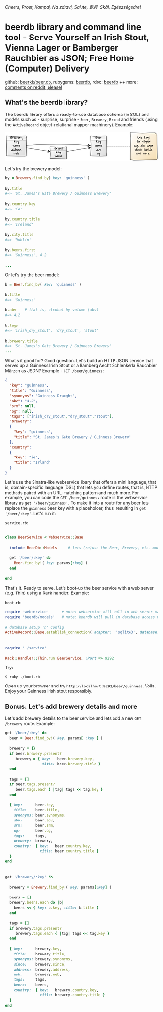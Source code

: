 _Cheers, Prost, Kampai, Na zdravi, Salute, 乾杯, Skål, Egészségedre!_


# beerdb library and command line tool - Serve Yourself an Irish Stout, Vienna Lager or Bamberger Rauchbier as JSON; Free Home (Computer) Delivery


github: [beerkit/beer.db](https://github.com/beerkit/beer.db),
rubygems: [beerdb](https://rubygems.org/gems/beerdb),
rdoc: [beerdb](http://rubydoc.info/gems/beerdb)  ++
more: [comments on reddit, please!](https://www.reddit.com/r/ruby/comments/7lrrdk/day_23_ruby_advent_calendar_2017_beerdb_serve/)


## What's the beerdb library?

The beerdb library offers a ready-to-use database schema (in SQL) 
and models such as - surprise, surprise -
`Beer`, `Brewery`, `Brand` 
and friends (using the `ActiveRecord` object-relational mapper machinery). Example:

![](i/beerdb-models.png)


Let's try the brewery model: 

``` ruby
by = Brewery.find_by( key: 'guinness' )

by.title
#=> 'St. James's Gate Brewery / Guinness Brewery'

by.country.key
#=> 'ie'

by.country.title
#=> 'Ireland'

by.city.title
#=> 'Dublin'

by.beers.first
#=> 'Guinness', 4.2

...
```

Or let's try the beer model:


``` ruby
b = Beer.find_by( key: 'guinness' )

b.title
#=> 'Guinness'

b.abv    # that is, alcohol by volume (abv)
#=> 4.2

b.tags
#=> 'irish_dry_stout', 'dry_stout', 'stout'

b.brewery.title
#=> 'St. James's Gate Brewery / Guinness Brewery'
...
```

What's it good for? Good question. Let's build an HTTP JSON service
that serves up a Guinness Irish Stout
or a Bamberg Aecht Schlenkerla Rauchbier Märzen as JSON? 
Example - `GET /beer/guinness`:

``` json
{
  "key": "guinness",
  "title": "Guinness",
  "synonyms": "Guinness Draught",
  "abv": "4.2",
  "srm": null,
  "og": null,
  "tags": ["irish_dry_stout","dry_stout","stout"],
  "brewery":
  {
    "key": "guinness",
    "title": "St. James's Gate Brewery / Guinness Brewery"
  },
  "country":
  {
    "key": "ie",
    "title": "Irland"
  }
}
```

Let's use the Sinatra-like webservice libary that offers a mini language, 
that is, domain-specific language (DSL)
that lets you define routes, that is, HTTP methods paired with an URL-matching pattern
and much more.
For example, you can code the `GET /beer/guinness` route in
the webservice library as `get '/beer/guinness'`. 
To make it into a route for any beer lets replace the `guinness` beer key
with a placeholder, thus, resulting in `get '/beer/:key'`. Let's run it:

`service.rb`:

``` ruby

class BeerService < Webservice::Base

  include BeerDb::Models     # lets (re)use the Beer, Brewery, etc. models

  get '/beer/:key' do 
    Beer.find_by!( key: params[:key] )
  end

end
```

That's it. Ready to serve. Let's boot-up the beer service
with a web server (e.g. Thin) using a Rack handler. Example:

`boot.rb`:

``` ruby
require 'webservice'      # note: webservice will pull in web server machinery (e.g. rack, thin, etc.)
require 'beerdb/models'   # note: beerdb will pull in database access machinery (e.g. activerecord, etc.)

# database setup 'n' config
ActiveRecord::Base.establish_connection( adapter:  'sqlite3', database: './beer.db' )


require './service'

Rack::Handler::Thin.run BeerService, :Port => 9292
```

Try:

```
$ ruby ./boot.rb
```

Open up your browser and try `http://localhost:9292/beer/guinness`.
Voila. Enjoy your Guinness irish stout responsibly.



## Bonus:  Let's add brewery details and more

Let's add brewery details to the beer service and lets add a new `GET /brewery` route. Example:

``` ruby
get '/beer/:key' do 
  beer = Beer.find_by!( key: params[ :key ] )

  brewery = {}
  if beer.brewery.present?
     brewery = { key:   beer.brewery.key,
                 title: beer.brewery.title }
  end

  tags = []
  if beer.tags.present?
     beer.tags.each { |tag| tags << tag.key }
  end

  { key:      beer.key,
    title:    beer.title,
    synonyms: beer.synonyms,
    abv:      beer.abv,
    srm:      beer.srm,
    og:       beer.og,
    tags:     tags,
    brewery:  brewery,
    country:  { key:   beer.country.key,
                title: beer.country.title }
  }
end


get '/brewery/:key' do 

  brewery = Brewery.find_by!( key: params[:key] )

  beers = []
  brewery.beers.each do |b|
    beers << { key: b.key, title: b.title }
  end

  tags = []
  if brewery.tags.present?
     brewery.tags.each { |tag| tags << tag.key }
  end

  { key:      brewery.key,
    title:    brewery.title,
    synonyms: brewery.synonyms,
    since:    brewery.since,
    address:  brewery.address,
    web:      brewery.web,
    tags:     tags,
    beers:    beers,
    country:  { key:   brewery.country.key,
                title: brewery.country.title }
  }
end
```
